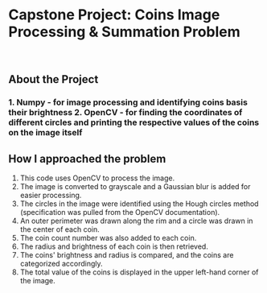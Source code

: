<H1> Capstone Project: Coins Image Processing & Summation Problem </H1>
<br>
<H2> About the Project </H2>

<h3>
  1. Numpy - for image processing and identifying coins basis their brightness
  2. OpenCV - for finding the coordinates of different circles and printing the respective values of the coins on the image itself
</h3>

<h2> How I approached the problem</h2>

1. This code uses OpenCV to process the image.
2. The image is converted to grayscale and a Gaussian blur is added for easier processing.
3. The circles in the image were identified using the Hough circles method (specification was pulled from the OpenCV documentation).
4. An outer perimeter was drawn along the rim and a circle was drawn in the center of each coin.
5. The coin count number was also added to each coin.
6. The radius and brightness of each coin is then retrieved.
7. The coins' brightness and radius is compared, and the coins are categorized accordingly.
8. The total value of the coins is displayed in the upper left-hand corner of the image.
